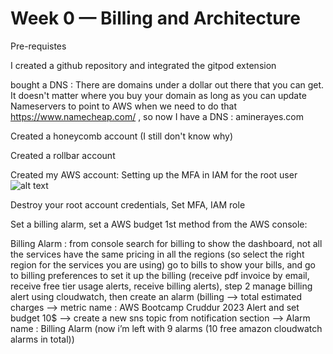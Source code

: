 # Week 0 — Billing and Architecture

Pre-requistes
 
I created a github repository and integrated the gitpod extension

bought a DNS : 
There are domains under a dollar out there that you can get.
It doesn't matter where you buy your domain as long as you can update Nameservers to point to AWS when we need to do that
https://www.namecheap.com/ , so now I have a DNS : aminerayes.com 

Created a honeycomb account (I still don't know why)

Created a rollbar account

Created my AWS account:
Setting up the MFA in IAM for the root user
![alt text](https://s3-us-west-2.amazonaws.com/secure.notion-static.com/b53dc0de-6443-429d-82e8-e05d3e69fe2e/Untitled.png)

Destroy your root account credentials, Set MFA, IAM role

Set a billing alarm, set a AWS budget
1st method from the AWS console:

Billing Alarm : from console search for billing to show the dashboard, not all the services have the same pricing in all the regions (so select the right region for the services you are using)
go to bills to show your bills, and go to billing preferences to set it up the billing (receive pdf invoice by email, receive free tier usage alerts, receive billing alerts), step 2 manage billing alert using cloudwatch, then create an alarm (billing —> total estimated charges —> metric name : AWS Bootcamp Cruddur 2023 Alert and set budget 10$ —> create a new sns topic from notification section —> Alarm name : Billing Alarm (now i’m left with 9 alarms (10 free amazon cloudwatch alarms in total))


